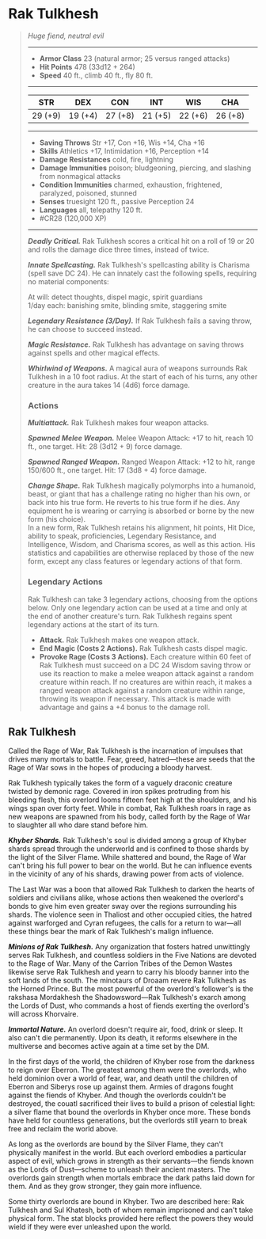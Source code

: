 # Rak Tulkhesh
>*Huge fiend, neutral evil*
>___
>- **Armor Class** 23 (natural armor; 25 versus ranged attacks)
>- **Hit Points** 478 (33d12 + 264)
>- **Speed** 40 ft., climb 40 ft., fly 80 ft.
>___
>|STR|DEX|CON|INT|WIS|CHA|
>|:---:|:---:|:---:|:---:|:---:|:---:|
>|29 (+9)|19 (+4)|27 (+8)|21 (+5)|22 (+6)|26 (+8)|
>___
>- **Saving Throws** Str +17, Con +16, Wis +14, Cha +16
>- **Skills** Athletics +17, Intimidation +16, Perception +14
>- **Damage Resistances** cold, fire, lightning
>- **Damage Immunities** poison; bludgeoning, piercing, and slashing from nonmagical attacks
>- **Condition Immunities** charmed, exhaustion, frightened, paralyzed, poisoned, stunned
>- **Senses** truesight 120 ft., passive Perception 24
>- **Languages** all, telepathy 120 ft.
>- #CR28 (120,000 XP)
>___
>***Deadly Critical.*** Rak Tulkhesh scores a critical hit on a roll of 19 or 20 and rolls the damage dice three times, instead of twice.  
>
>***Innate Spellcasting.*** Rak Tulkhesh's spellcasting ability is Charisma (spell save DC 24). He can innately cast the following spells, requiring no material components:  
>
>At will: detect thoughts, dispel magic, spirit guardians  
>1/day each: banishing smite, blinding smite, staggering smite  
>
>
>***Legendary Resistance (3/Day).*** If Rak Tulkhesh fails a saving throw, he can choose to succeed instead.  
>
>***Magic Resistance.*** Rak Tulkhesh has advantage on saving throws against spells and other magical effects.  
>
>***Whirlwind of Weapons.*** A magical aura of weapons surrounds Rak Tulkhesh in a 10 foot radius. At the start of each of his turns, any other creature in the aura takes 14 (4d6) force damage.  
>
>### Actions
>***Multiattack.*** Rak Tulkhesh makes four weapon attacks.  
>
>***Spawned Melee Weapon.*** Melee Weapon Attack: +17 to hit, reach 10 ft., one target. Hit: 28 (3d12 + 9) force damage.  
>
>***Spawned Ranged Weapon.*** Ranged Weapon Attack: +12 to hit, range 150/600 ft., one target. Hit: 17 (3d8 + 4) force damage.  
>
>***Change Shape.*** Rak Tulkhesh magically polymorphs into a humanoid, beast, or giant that has a challenge rating no higher than his own, or back into his true form. He reverts to his true form if he dies. Any equipment he is wearing or carrying is absorbed or borne by the new form (his choice).  
>In a new form, Rak Tulkhesh retains his alignment, hit points, Hit Dice, ability to speak, proficiencies, Legendary Resistance, and Intelligence, Wisdom, and Charisma scores, as well as this action. His statistics and capabilities are otherwise replaced by those of the new form, except any class features or legendary actions of that form.  
>
>### Legendary Actions
>Rak Tulkhesh can take 3 legendary actions, choosing from the options below. Only one legendary action can be used at a time and only at the end of another creature's turn. Rak Tulkhesh regains spent legendary actions at the start of its turn.
>
>- **Attack.** Rak Tulkhesh makes one weapon attack.
>- **End Magic (Costs 2 Actions).** Rak Tulkhesh casts dispel magic.
>- **Provoke Rage (Costs 3 Actions).** Each creature within 60 feet of Rak Tulkhesh must succeed on a DC 24 Wisdom saving throw or use its reaction to make a melee weapon attack against a random creature within reach. If no creatures are within reach, it makes a ranged weapon attack against a random creature within range, throwing its weapon if necessary. This attack is made with advantage and gains a +4 bonus to the damage roll.

## Rak Tulkhesh

Called the Rage of War, Rak Tulkhesh is the incarnation of impulses that drives many mortals to battle. Fear, greed, hatred—these are seeds that the Rage of War sows in the hopes of producing a bloody harvest.

Rak Tulkhesh typically takes the form of a vaguely draconic creature twisted by demonic rage. Covered in iron spikes protruding from his bleeding flesh, this overlord looms fifteen feet high at the shoulders, and his wings span over forty feet. While in combat, Rak Tulkhesh roars in rage as new weapons are spawned from his body, called forth by the Rage of War to slaughter all who dare stand before him.

***Khyber Shards.*** Rak Tulkhesh's soul is divided among a group of Khyber shards spread through the underworld and is confined to those shards by the light of the Silver Flame. While shattered and bound, the Rage of War can't bring his full power to bear on the world. But he can influence events in the vicinity of any of his shards, drawing power from acts of violence.

The Last War was a boon that allowed Rak Tulkhesh to darken the hearts of soldiers and civilians alike, whose actions then weakened the overlord's bonds to give him even greater sway over the regions surrounding his shards. The violence seen in Thaliost and other occupied cities, the hatred against warforged and Cyran refugees, the calls for a return to war—all these things bear the mark of Rak Tulkhesh's malign influence.

***Minions of Rak Tulkhesh.*** Any organization that fosters hatred unwittingly serves Rak Tulkhesh, and countless soldiers in the Five Nations are devoted to the Rage of War. Many of the Carrion Tribes of the Demon Wastes likewise serve Rak Tulkhesh and yearn to carry his bloody banner into the soft lands of the south. The minotaurs of Droaam revere Rak Tulkhesh as the Horned Prince. But the most powerful of the overlord's follower's is the rakshasa Mordakhesh the Shadowsword—Rak Tulkhesh's exarch among the Lords of Dust, who commands a host of fiends exerting the overlord's will across Khorvaire.

***Immortal Nature.*** An overlord doesn't require air, food, drink or sleep. It also can't die permanently. Upon its death, it reforms elsewhere in the multiverse and becomes active again at a time set by the DM.

In the first days of the world, the children of Khyber rose from the darkness to reign over Eberron. The greatest among them were the overlords, who held dominion over a world of fear, war, and death until the children of Eberron and Siberys rose up against them. Armies of dragons fought against the fiends of Khyber. And though the overlords couldn't be destroyed, the couatl sacrificed their lives to build a prison of celestial light: a silver flame that bound the overlords in Khyber once more. These bonds have held for countless generations, but the overlords still yearn to break free and reclaim the world above.

As long as the overlords are bound by the Silver Flame, they can't physically manifest in the world. But each overlord embodies a particular aspect of evil, which grows in strength as their servants—the fiends known as the Lords of Dust—scheme to unleash their ancient masters. The overlords gain strength when mortals embrace the dark paths laid down for them. And as they grow stronger, they gain more influence.

Some thirty overlords are bound in Khyber. Two are described here: Rak Tulkhesh and Sul Khatesh, both of whom remain imprisoned and can't take physical form. The stat blocks provided here reflect the powers they would wield if they were ever unleashed upon the world.